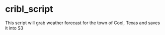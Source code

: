 # cribl_script
This script will grab weather forecast for the town of Cool, Texas and saves it into S3
